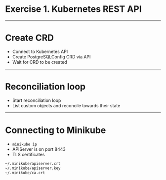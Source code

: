 <!-- .slide: data-background-image="/layout/img/city_skyline_buildings_2.svg" data-background-size="50% 50%" data-background-position="bottom" -->
# Exercise 1. Kubernetes REST API

---

# Create CRD

- Connect to Kubernetes API
- Create PostgreSQLConfig CRD via API
- Wait for CRD to be created

--- 

# Reconciliation loop

- Start reconciliation loop
- List custom objects and reconcile towards their state

---

# Connecting to Minikube

- `minikube ip`
- APIServer is on port 8443
- TLS certificates

```bash
~/.minikube/apiserver.crt
~/.minikube/apiserver.key
~/.minikube/ca.crt
```

